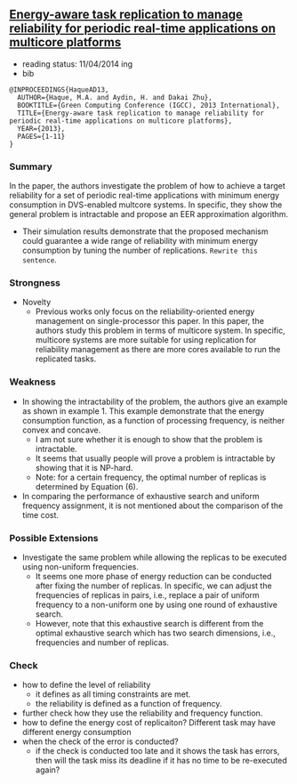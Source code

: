 ## [Energy-aware task replication to manage reliability for periodic real-time applications on multicore platforms](http://ieeexplore.ieee.org/xpls/abs_all.jsp?arnumber=6604518&tag=1)

- reading status: 11/04/2014 ing
- bib
```
@INPROCEEDINGS{HaqueAD13, 
  AUTHOR={Haque, M.A. and Aydin, H. and Dakai Zhu}, 
  BOOKTITLE={Green Computing Conference (IGCC), 2013 International}, 
  TITLE={Energy-aware task replication to manage reliability for periodic real-time applications on multicore platforms}, 
  YEAR={2013}, 
  PAGES={1-11}
}
```

### Summary
In the paper, the authors investigate the problem of how to achieve a target reliability for a set of periodic real-time applications with minimum energy consumption in DVS-enabled multcore systems. In specific, they show the general problem is intractable and propose an EER approximation algorithm. 
- Their simulation results demonstrate that the proposed mechanism could guarantee a wide range of reliability with minimum energy consumption by tuning the number of replications. `Rewrite this sentence`.

### Strongness
- Novelty
  - Previous works only focus on the reliability-oriented energy management on single-processor this paper. In this paper, the authors study this problem in terms of multicore system. In specific, multicore systems are more suitable for using replication for reliability management as there are more cores available to run the replicated tasks.

### Weakness
- In showing the intractability of the problem, the authors give an example as shown in example 1. This example demonstrate that the energy consumption function, as a function of processing frequency, is neither convex and concave.
  - I am not sure whether it is enough to show that the problem is intractable.
  - It seems that usually people will prove a problem is intractable by showing that it is NP-hard.
  - Note: for a certain frequency, the optimal number of replicas is determined by Equation (6).
- In comparing the performance of exhaustive search and uniform frequency assignment, it is not mentioned about the comparison of the time cost.

### Possible Extensions
- Investigate the same problem while allowing the replicas to be executed using non-uniform frequencies.
  - It seems one more phase of energy reduction can be conducted after fixing the number of replicas. In specific, we can adjust the frequencies of replicas in pairs, i.e., replace a pair of uniform frequency to a non-uniform one by using one round of exhaustive search. 
  - However, note that this exhaustive search is different from the optimal exhaustive search which has two search dimensions, i.e., frequencies and number of replicas.

### Check
- how to define the level of reliability
  - it defines as all timing constraints are met.
  - the reliability is defined as a function of frequency.
- further check how they use the reliability and frequency function.
- how to define the energy cost of replicaiton? Different task may have different energy consumption
- when the check of the error is conducted?
  - if the check is conducted too late and it shows the task has errors, then will the task miss its deadline if it has no time to be re-executed again?
